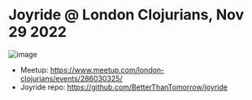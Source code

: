 # Joyride @ London Clojurians, Nov 29 2022

![image](https://user-images.githubusercontent.com/30010/204566090-b87659b0-942f-4809-b101-7e827d8c56ba.png)

* Meetup: https://www.meetup.com/london-clojurians/events/286030325/
* Joyride repo: https://github.com/BetterThanTomorrow/joyride

